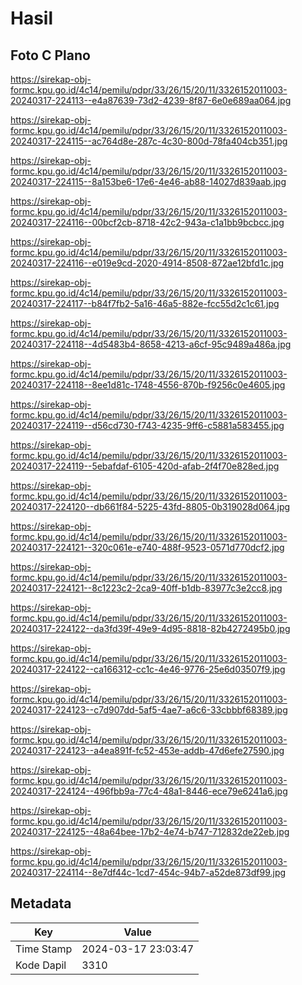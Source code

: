 # Hasil

## Foto C Plano

https://sirekap-obj-formc.kpu.go.id/4c14/pemilu/pdpr/33/26/15/20/11/3326152011003-20240317-224113--e4a87639-73d2-4239-8f87-6e0e689aa064.jpg

https://sirekap-obj-formc.kpu.go.id/4c14/pemilu/pdpr/33/26/15/20/11/3326152011003-20240317-224115--ac764d8e-287c-4c30-800d-78fa404cb351.jpg

https://sirekap-obj-formc.kpu.go.id/4c14/pemilu/pdpr/33/26/15/20/11/3326152011003-20240317-224115--8a153be6-17e6-4e46-ab88-14027d839aab.jpg

https://sirekap-obj-formc.kpu.go.id/4c14/pemilu/pdpr/33/26/15/20/11/3326152011003-20240317-224116--00bcf2cb-8718-42c2-943a-c1a1bb9bcbcc.jpg

https://sirekap-obj-formc.kpu.go.id/4c14/pemilu/pdpr/33/26/15/20/11/3326152011003-20240317-224116--e019e9cd-2020-4914-8508-872ae12bfd1c.jpg

https://sirekap-obj-formc.kpu.go.id/4c14/pemilu/pdpr/33/26/15/20/11/3326152011003-20240317-224117--b84f7fb2-5a16-46a5-882e-fcc55d2c1c61.jpg

https://sirekap-obj-formc.kpu.go.id/4c14/pemilu/pdpr/33/26/15/20/11/3326152011003-20240317-224118--4d5483b4-8658-4213-a6cf-95c9489a486a.jpg

https://sirekap-obj-formc.kpu.go.id/4c14/pemilu/pdpr/33/26/15/20/11/3326152011003-20240317-224118--8ee1d81c-1748-4556-870b-f9256c0e4605.jpg

https://sirekap-obj-formc.kpu.go.id/4c14/pemilu/pdpr/33/26/15/20/11/3326152011003-20240317-224119--d56cd730-f743-4235-9ff6-c5881a583455.jpg

https://sirekap-obj-formc.kpu.go.id/4c14/pemilu/pdpr/33/26/15/20/11/3326152011003-20240317-224119--5ebafdaf-6105-420d-afab-2f4f70e828ed.jpg

https://sirekap-obj-formc.kpu.go.id/4c14/pemilu/pdpr/33/26/15/20/11/3326152011003-20240317-224120--db661f84-5225-43fd-8805-0b319028d064.jpg

https://sirekap-obj-formc.kpu.go.id/4c14/pemilu/pdpr/33/26/15/20/11/3326152011003-20240317-224121--320c061e-e740-488f-9523-0571d770dcf2.jpg

https://sirekap-obj-formc.kpu.go.id/4c14/pemilu/pdpr/33/26/15/20/11/3326152011003-20240317-224121--8c1223c2-2ca9-40ff-b1db-83977c3e2cc8.jpg

https://sirekap-obj-formc.kpu.go.id/4c14/pemilu/pdpr/33/26/15/20/11/3326152011003-20240317-224122--da3fd39f-49e9-4d95-8818-82b4272495b0.jpg

https://sirekap-obj-formc.kpu.go.id/4c14/pemilu/pdpr/33/26/15/20/11/3326152011003-20240317-224122--ca166312-cc1c-4e46-9776-25e6d03507f9.jpg

https://sirekap-obj-formc.kpu.go.id/4c14/pemilu/pdpr/33/26/15/20/11/3326152011003-20240317-224123--c7d907dd-5af5-4ae7-a6c6-33cbbbf68389.jpg

https://sirekap-obj-formc.kpu.go.id/4c14/pemilu/pdpr/33/26/15/20/11/3326152011003-20240317-224123--a4ea891f-fc52-453e-addb-47d6efe27590.jpg

https://sirekap-obj-formc.kpu.go.id/4c14/pemilu/pdpr/33/26/15/20/11/3326152011003-20240317-224124--496fbb9a-77c4-48a1-8446-ece79e6241a6.jpg

https://sirekap-obj-formc.kpu.go.id/4c14/pemilu/pdpr/33/26/15/20/11/3326152011003-20240317-224125--48a64bee-17b2-4e74-b747-712832de22eb.jpg

https://sirekap-obj-formc.kpu.go.id/4c14/pemilu/pdpr/33/26/15/20/11/3326152011003-20240317-224114--8e7df44c-1cd7-454c-94b7-a52de873df99.jpg


## Metadata

| Key        | Value               |
| ---------- | ------------------- |
| Time Stamp | 2024-03-17 23:03:47 |
| Kode Dapil | 3310                |



